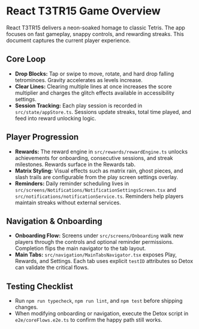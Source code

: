 # React T3TR15 Game Overview

React T3TR15 delivers a neon-soaked homage to classic Tetris. The app focuses on fast gameplay, snappy controls, and rewarding streaks. This document captures the current player experience.

## Core Loop
- **Drop Blocks:** Tap or swipe to move, rotate, and hard drop falling tetrominoes. Gravity accelerates as levels increase.
- **Clear Lines:** Clearing multiple lines at once increases the score multiplier and charges the glitch effects available in accessibility settings.
- **Session Tracking:** Each play session is recorded in `src/state/appStore.ts`. Sessions update streaks, total time played, and feed into reward unlocking logic.

## Player Progression
- **Rewards:** The reward engine in `src/rewards/rewardEngine.ts` unlocks achievements for onboarding, consecutive sessions, and streak milestones. Rewards surface in the Rewards tab.
- **Matrix Styling:** Visual effects such as matrix rain, ghost pieces, and slash trails are configurable from the play screen settings overlay.
- **Reminders:** Daily reminder scheduling lives in `src/screens/Notifications/NotificationSettingsScreen.tsx` and `src/notifications/notificationService.ts`. Reminders help players maintain streaks without external services.

## Navigation & Onboarding
- **Onboarding Flow:** Screens under `src/screens/Onboarding` walk new players through the controls and optional reminder permissions. Completion flips the main navigator to the tab layout.
- **Main Tabs:** `src/navigation/MainTabsNavigator.tsx` exposes Play, Rewards, and Settings. Each tab uses explicit `testID` attributes so Detox can validate the critical flows.

## Testing Checklist
- Run `npm run typecheck`, `npm run lint`, and `npm test` before shipping changes.
- When modifying onboarding or navigation, execute the Detox script in `e2e/coreFlows.e2e.ts` to confirm the happy path still works.
